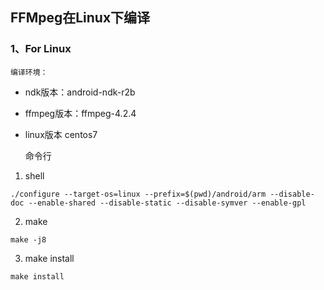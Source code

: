 ## FFMpeg在Linux下编译
### 1、For Linux 

    编译环境：
- ndk版本：android-ndk-r2b
- ffmpeg版本：ffmpeg-4.2.4
- linux版本 centos7
    
    命令行

1.  shell


```shell
./configure --target-os=linux --prefix=$(pwd)/android/arm --disable-doc --enable-shared --disable-static --disable-symver --enable-gpl
```
2.  make
```shell
make -j8
```
3.  make install
```shell
make install
```